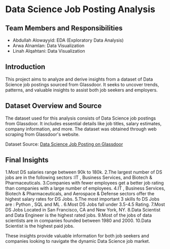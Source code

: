# Data Science Job Posting Analysis

## Team Members and Responsibilities
- Abdullah Alowayyid: EDA (Exploratory Data Analysis)
- Arwa Alnamlan: Data Visualization
- Linah Alqahtani: Data Visualization

## Introduction
This project aims to analyze and derive insights from a dataset of Data Science job postings sourced from Glassdoor. It seeks to uncover trends, patterns, and valuable insights to assist both job seekers and employers.

## Dataset Overview and Source
The dataset used for this analysis consists of Data Science job postings from Glassdoor. It includes essential details like job titles, salary estimates, company information, and more. The dataset was obtained through web scraping from Glassdoor's website.

Dataset Source: [Data Science Job Posting on Glassdoor](https://www.kaggle.com/datasets/rashikrahmanpritom/data-science-job-posting-on-glassdoor?select=Uncleaned_DS_jobs.csv)

## Final Insights
1.Most DS salaries range between 90k to 180k.
2.The largest number of DS jobs are in the following sectors :IT , Business Services, and Biotech & Pharmaceuticals. 
3.Companies with fewer employees get a better job rating than companies with a large number of employees. 
4.IT , Business Services, Biotech & Pharmaceuticals, and Aerospace & Defense sectors offer the highest salary rates for DS Jobs.
5.The most important 3 skills fo DS Jobs are : Python , SQL and ML .
6.Most DS Jobs fall under 3.5-4.5 Rating.
7.Most DS Jobs Located in San Francisco, CA  and  New York, NY.
8.Data Scientist and Data Engineer is the highest rated jobs.
9.Most of the jobs of data scientists are in companies founded between 1980 and 2000.
10.Data Scientist is the highest paid  jobs.

These insights provide valuable information for both job seekers and companies looking to navigate the dynamic Data Science job market.
